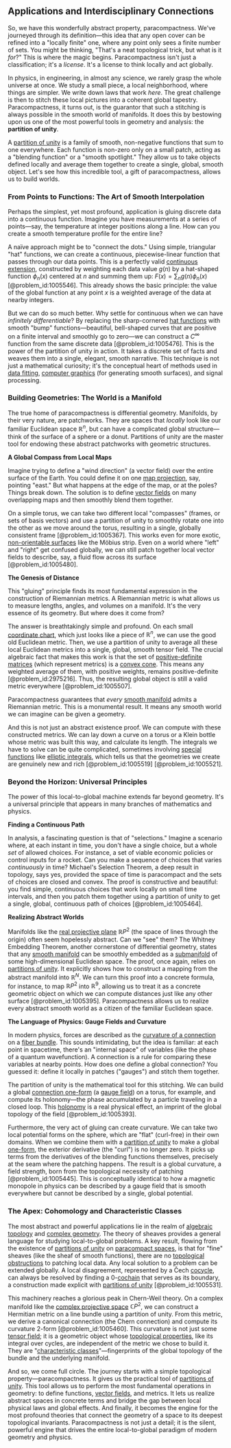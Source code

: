 ## Applications and Interdisciplinary Connections

So, we have this wonderfully abstract property, paracompactness. We've journeyed through its definition—this idea that any open cover can be refined into a "locally finite" one, where any point only sees a finite number of sets. You might be thinking, "That's a neat topological trick, but what is it *for*?" This is where the magic begins. Paracompactness isn't just a classification; it's a *license*. It's a license to think locally and act globally.

In physics, in engineering, in almost any science, we rarely grasp the whole universe at once. We study a small piece, a local neighborhood, where things are simpler. We write down laws that work *here*. The great challenge is then to stitch these local pictures into a coherent global tapestry. Paracompactness, it turns out, is the guarantor that such a stitching is always possible in the smooth world of manifolds. It does this by bestowing upon us one of the most powerful tools in geometry and analysis: the **partition of unity**.

A [partition of unity](@article_id:141399) is a family of smooth, non-negative functions that sum to one everywhere. Each function is non-zero only on a small patch, acting as a "blending function" or a "smooth spotlight." They allow us to take objects defined locally and average them together to create a single, global, smooth object. Let's see how this incredible tool, a gift of paracompactness, allows us to build worlds.

### From Points to Functions: The Art of Smooth Interpolation

Perhaps the simplest, yet most profound, application is gluing discrete data into a continuous function. Imagine you have measurements at a series of points—say, the temperature at integer positions along a line. How can you create a smooth temperature profile for the entire line?

A naïve approach might be to "connect the dots." Using simple, triangular "hat" functions, we can create a continuous, piecewise-linear function that passes through our data points. This is a perfectly valid [continuous extension](@article_id:160527), constructed by weighting each data value $g(n)$ by a hat-shaped function $\phi_n(x)$ centered at $n$ and summing them up: $F(x) = \sum_{n} g(n) \phi_n(x)$ [@problem_id:1005546]. This already shows the basic principle: the value of the global function at any point $x$ is a weighted average of the data at nearby integers.

But we can do so much better. Why settle for continuous when we can have *infinitely differentiable*? By replacing the sharp-cornered [hat functions](@article_id:171183) with smooth "bump" functions—beautiful, bell-shaped curves that are positive on a finite interval and smoothly go to zero—we can construct a $C^\infty$ function from the same discrete data [@problem_id:1005476]. This is the power of the partition of unity in action. It takes a discrete set of facts and weaves them into a single, elegant, smooth narrative. This technique is not just a mathematical curiosity; it's the conceptual heart of methods used in [data fitting](@article_id:148513), [computer graphics](@article_id:147583) (for generating smooth surfaces), and signal processing.

### Building Geometries: The World is a Manifold

The true home of paracompactness is differential geometry. Manifolds, by their very nature, are patchworks. They are spaces that *locally* look like our familiar Euclidean space $\mathbb{R}^n$, but can have a complicated global structure—think of the surface of a sphere or a donut. Partitions of unity are the master tool for endowing these abstract patchworks with geometric structures.

**A Global Compass from Local Maps**

Imagine trying to define a "wind direction" (a vector field) over the entire surface of the Earth. You could define it on one [map projection](@article_id:149474), say, pointing "east." But what happens at the edge of the map, or at the poles? Things break down. The solution is to define [vector fields](@article_id:160890) on many overlapping maps and then smoothly blend them together.

On a simple torus, we can take two different local "compasses" (frames, or sets of basis vectors) and use a partition of unity to smoothly rotate one into the other as we move around the torus, resulting in a single, globally consistent frame [@problem_id:1005367]. This works even for more exotic, [non-orientable surfaces](@article_id:275737) like the Möbius strip. Even on a world where "left" and "right" get confused globally, we can still patch together local vector fields to describe, say, a fluid flow across its surface [@problem_id:1005480].

**The Genesis of Distance**

This "gluing" principle finds its most fundamental expression in the construction of Riemannian metrics. A Riemannian metric is what allows us to measure lengths, angles, and volumes on a manifold. It's the very essence of its geometry. But where does it come from?

The answer is breathtakingly simple and profound. On each small [coordinate chart](@article_id:263469), which just looks like a piece of $\mathbb{R}^n$, we can use the good old Euclidean metric. Then, we use a partition of unity to average all these local Euclidean metrics into a single, global, smooth tensor field. The crucial algebraic fact that makes this work is that the set of [positive-definite matrices](@article_id:275004) (which represent metrics) is a [convex cone](@article_id:261268). This means any weighted average of them, with positive weights, remains positive-definite [@problem_id:2975216]. Thus, the resulting global object is still a valid metric everywhere [@problem_id:1005507].

Paracompactness guarantees that *every* [smooth manifold](@article_id:156070) admits a Riemannian metric. This is a monumental result. It means any smooth world we can imagine can be given a geometry.

And this is not just an abstract existence proof. We can compute with these constructed metrics. We can lay down a curve on a torus or a Klein bottle whose metric was built this way, and calculate its length. The integrals we have to solve can be quite complicated, sometimes involving [special functions](@article_id:142740) like [elliptic integrals](@article_id:173940), which tells us that the geometries we create are genuinely new and rich [@problem_id:1005519] [@problem_id:1005521].

### Beyond the Horizon: Universal Principles

The power of this local-to-global machine extends far beyond geometry. It's a universal principle that appears in many branches of mathematics and physics.

**Finding a Continuous Path**

In analysis, a fascinating question is that of "selections." Imagine a scenario where, at each instant in time, you don't have a single choice, but a whole *set* of allowed choices. For instance, a set of viable economic policies or control inputs for a rocket. Can you make a sequence of choices that varies *continuously* in time? Michael's Selection Theorem, a deep result in topology, says yes, provided the space of time is paracompact and the sets of choices are closed and convex. The proof is constructive and beautiful: you find simple, continuous choices that work locally on small time intervals, and then you patch them together using a partition of unity to get a single, global, continuous path of choices [@problem_id:1005464].

**Realizing Abstract Worlds**

Manifolds like the [real projective plane](@article_id:149870) $\mathbb{R}P^2$ (the space of lines through the origin) often seem hopelessly abstract. Can we "see" them? The Whitney Embedding Theorem, another cornerstone of differential geometry, states that any [smooth manifold](@article_id:156070) can be smoothly embedded as a [submanifold](@article_id:261894) of some high-dimensional Euclidean space. The proof, once again, relies on [partitions of unity](@article_id:152150). It explicitly shows how to construct a mapping from the abstract manifold into $\mathbb{R}^N$. We can turn this proof into a concrete formula, for instance, to map $\mathbb{R}P^2$ into $\mathbb{R}^9$, allowing us to treat it as a concrete geometric object on which we can compute distances just like any other surface [@problem_id:1005395]. Paracompactness allows us to realize every abstract smooth world as a citizen of the familiar Euclidean space.

**The Language of Physics: Gauge Fields and Curvature**

In modern physics, forces are described as the [curvature of a connection](@article_id:158660) on a [fiber bundle](@article_id:153282). This sounds intimidating, but the idea is familiar: at each point in spacetime, there's an "internal space" of variables (like the phase of a quantum wavefunction). A connection is a rule for comparing these variables at nearby points. How does one define a global connection? You guessed it: define it locally in patches ("gauges") and stitch them together.

The partition of unity is the mathematical tool for this stitching. We can build a global [connection one-form](@article_id:275345) (a [gauge field](@article_id:192560)) on a torus, for example, and compute its holonomy—the phase accumulated by a particle traveling in a closed loop. This [holonomy](@article_id:136557) is a real physical effect, an imprint of the global topology of the field [@problem_id:1005393].

Furthermore, the very act of gluing can create curvature. We can take two local potential forms on the sphere, which are "flat" (curl-free) in their own domains. When we combine them with a [partition of unity](@article_id:141399) to make a global [one-form](@article_id:276222), the exterior derivative (the "curl") is no longer zero. It picks up terms from the derivatives of the blending functions themselves, precisely at the seam where the patching happens. The result is a global curvature, a field strength, born from the topological necessity of patching [@problem_id:1005445]. This is conceptually identical to how a magnetic monopole in physics can be described by a gauge field that is smooth everywhere but cannot be described by a single, global potential.

### The Apex: Cohomology and Characteristic Classes

The most abstract and powerful applications lie in the realm of [algebraic topology](@article_id:137698) and [complex geometry](@article_id:158586). The theory of sheaves provides a general language for studying local-to-global problems. A key result, flowing from the existence of [partitions of unity](@article_id:152150) on [paracompact spaces](@article_id:156264), is that for "fine" sheaves (like the sheaf of smooth functions), there are no [topological obstructions](@article_id:633998) to patching local data. Any local solution to a problem can be extended globally. A local disagreement, represented by a Čech [cocycle](@article_id:200255), can always be resolved by finding a 0-[cochain](@article_id:275311) that serves as its boundary, a construction made explicit with [partitions of unity](@article_id:152150) [@problem_id:1005531].

This machinery reaches a glorious peak in Chern-Weil theory. On a complex manifold like the [complex projective space](@article_id:267908) $\mathbb{C}P^2$, we can construct a Hermitian metric on a line bundle using a partition of unity. From this metric, we derive a canonical connection (the Chern connection) and compute its curvature 2-form [@problem_id:1005460]. This curvature is not just some [tensor field](@article_id:266038); it is a geometric object whose [topological properties](@article_id:154172), like its integral over cycles, are independent of the metric we chose to build it. They are "[characteristic classes](@article_id:160102)"—fingerprints of the global topology of the bundle and the underlying manifold.

And so, we come full circle. The journey starts with a simple topological property—paracompactness. It gives us the practical tool of [partitions of unity](@article_id:152150). This tool allows us to perform the most fundamental operations in geometry: to define functions, [vector fields](@article_id:160890), and metrics. It lets us realize abstract spaces in concrete terms and bridge the gap between local physical laws and global effects. And finally, it becomes the engine for the most profound theories that connect the geometry of a space to its deepest topological invariants. Paracompactness is not just a detail; it is the silent, powerful engine that drives the entire local-to-global paradigm of modern geometry and physics.